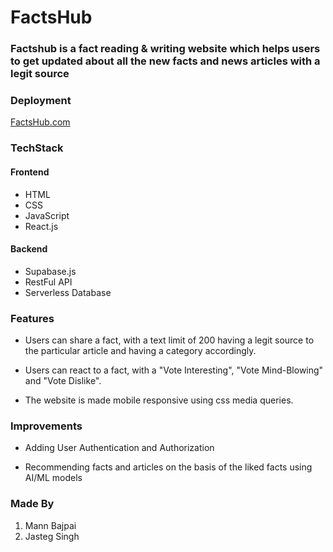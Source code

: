 # FactsHub

### Factshub is a fact reading & writing website which helps users to get updated about all the new facts and news articles with a legit source


### Deployment
[FactsHub.com](https://factshub.netlify.app)

### TechStack

#### Frontend

- HTML
- CSS
- JavaScript
- React.js

#### Backend

- Supabase.js
- RestFul API
- Serverless Database

### Features

- Users can share a fact, with a text limit of 200 having a legit source to the particular article and having a category accordingly.

- Users can react to a fact, with a "Vote Interesting", "Vote Mind-Blowing" and "Vote Dislike".

- The website is made mobile responsive using css media queries.

### Improvements

- Adding User Authentication and Authorization

- Recommending facts and articles on the basis of the liked facts using AI/ML models

### Made By

1. Mann Bajpai
2. Jasteg Singh